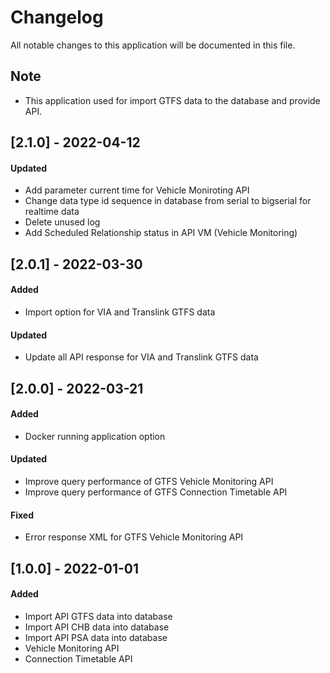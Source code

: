 # Changelog

All notable changes to this application will be documented in this file.

## Note

- This application used for import GTFS data to the database and provide API.

## [2.1.0] - 2022-04-12

#### Updated

- Add parameter current time for Vehicle Moniroting API
- Change data type id sequence in database from serial to bigserial for realtime data
- Delete unused log
- Add Scheduled Relationship status in API VM (Vehicle Monitoring)

## [2.0.1] - 2022-03-30

#### Added

- Import option for VIA and Translink GTFS data

#### Updated

- Update all API response for VIA and Translink GTFS data

## [2.0.0] - 2022-03-21

#### Added

- Docker running application option

#### Updated

- Improve query performance of GTFS Vehicle Monitoring API
- Improve query performance of GTFS Connection Timetable API

#### Fixed

- Error response XML for GTFS Vehicle Monitoring API

## [1.0.0] - 2022-01-01

#### Added

- Import API GTFS data into database
- Import API CHB data into database
- Import API PSA data into database
- Vehicle Monitoring API
- Connection Timetable API